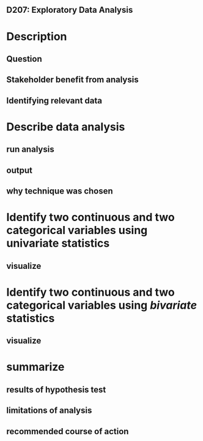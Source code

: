 D207: Exploratory Data Analysis
---

# Description

## Question 

## Stakeholder benefit from analysis

## Identifying relevant data

# Describe data analysis

## run analysis

## output

## why technique was chosen

# Identify two continuous and two categorical variables using univariate statistics

## visualize

# Identify two continuous and two categorical variables using *bivariate* statistics

## visualize

# summarize

## results of hypothesis test

## limitations of analysis

## recommended course of action